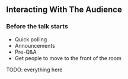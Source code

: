 ## Interacting With The Audience

### Before the talk starts

* Quick polling
* Announcements
* Pre-Q&A
* Get people to move to the front of the room

TODO: everything here
